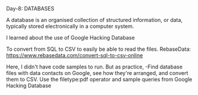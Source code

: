 Day-8: DATABASES

A database is an organised collection of structured information, or data, typically stored electronically in a computer system.

I learned about the use of Google Hacking Database

To convert from SQL to CSV to easily be able to read the files.
RebaseData: https://www.rebasedata.com/convert-sql-to-csv-online


Here, I didn't have code samples to run. But as practice, 
-Find database files with data contacts on Google, see how they're arranged, and convert them to CSV. Use the filetype:pdf operator and sample queries from Google Hacking Database